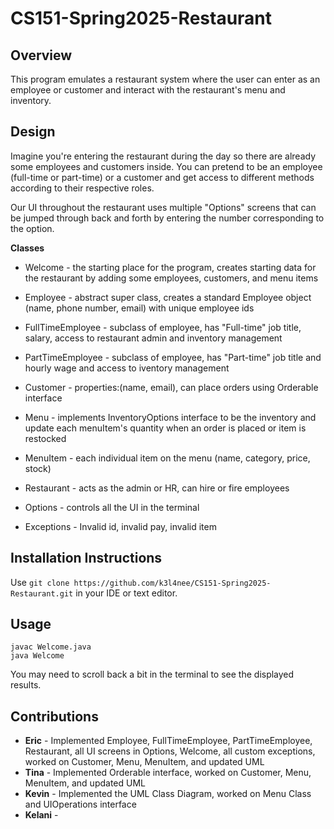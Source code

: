 # CS151-Spring2025-Restaurant

## Overview

This program emulates a restaurant system where the user can enter as an employee or customer and interact with the restaurant's menu and inventory.

## Design

Imagine you're entering the restaurant during the day so there are already some employees and customers inside. You can pretend to be an employee (full-time or part-time) or a customer and get access to different methods according to their respective roles.

Our UI throughout the restaurant uses multiple "Options" screens that can be jumped through back and forth by entering the number corresponding to the option.

**Classes**

- Welcome - the starting place for the program, creates starting data for the restaurant by adding some employees, customers, and menu items

- Employee - abstract super class, creates a standard Employee object (name, phone number, email) with unique employee ids

- FullTimeEmployee - subclass of employee, has "Full-time" job title, salary, access to restaurant admin and inventory management

- PartTimeEmployee - subclass of employee, has "Part-time" job title and hourly wage and access to iventory management

- Customer - properties:(name, email), can place orders using Orderable interface

- Menu - implements InventoryOptions interface to be the inventory and update each menuItem's quantity when an order is placed or item is restocked

- MenuItem - each individual item on the menu (name, category, price, stock)

- Restaurant - acts as the admin or HR, can hire or fire employees

- Options - controls all the UI in the terminal

- Exceptions - Invalid id, invalid pay, invalid item

## Installation Instructions

Use `git clone https://github.com/k3l4nee/CS151-Spring2025-Restaurant.git` in your IDE or text editor.

## Usage

```
javac Welcome.java
java Welcome
```

You may need to scroll back a bit in the terminal to see the displayed results.

## Contributions

- **Eric** - Implemented Employee, FullTimeEmployee, PartTimeEmployee, Restaurant, all UI screens in Options, Welcome, all custom exceptions, worked on Customer, Menu, MenuItem, and updated UML
- **Tina** - Implemented Orderable interface, worked on Customer, Menu, MenuItem, and updated UML
- **Kevin** - Implemented the UML Class Diagram, worked on Menu Class and UIOperations interface
- **Kelani** -
